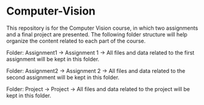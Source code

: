 # Computer-Vision
This repository is for the Computer Vision course, in which two assignments and a final project are presented. The following folder structure will help organize the content related to each part of the course.


Folder: Assignment1
-> Assignment 1
-> All files and data related to the first assignment will be kept in this folder.


Folder: Assignment2
-> Assignment 2
-> All files and data related to the second assignment will be kept in this folder.


Folder: Project
-> Project
-> All files and data related to the project will be kept in this folder.

